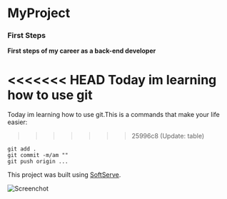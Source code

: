# MyProject

### First Steps
**First steps of my career as a back-end developer**

<<<<<<< HEAD
Today im learning how to use git
=======
Today im learning how to use git.This is a commands that make your life easier:
>>>>>>> 25996c8 (Update: table)

```
git add .
git commit -m/am ""
git push origin ...
```

This project was built using [SoftServe](https://career.softserveinc.com/en-us/learning-and-certification).

![Screenchot](https://cdn.discordapp.com/attachments/1022534309170647040/1088063161288110172/AHSHSHSHS.jpg)
